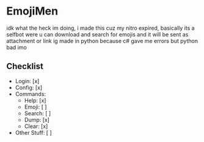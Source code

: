 # EmojiMen
idk what the heck im doing, i made this cuz my nitro expired, basically its a selfbot were u can download and search for emojis and it will be sent as attachment or link ig
made in python because c# gave me errors but python bad imo

## Checklist
- Login: [x]
- Config: [x]
- Commands:
    - Help: [x]
    - Emoji: [ ]
    - Search: [ ]
    - Dump: [x]
    - Clear: [x]
- Other Stuff: [ ]

